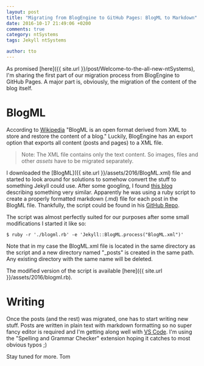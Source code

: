 ```yaml
---
layout: post
title: "Migrating from BlogEngine to GitHub Pages: BlogML to Markdown"
date: 2016-10-17 21:49:06 +0200
comments: true
category: ntSystems
tags: Jekyll ntSystems

author: tto
---
```

As promised [here]({{ site.url }}/post/Welcome-to-the-all-new-ntSystems), I'm sharing the first part of our migration process from BlogEngine to GitHub Pages. A major part is, obviously, the migration of the content of the blog itself.

<!-- more -->

# BlogML
According to [Wikipedia](https://en.wikipedia.org/wiki/BlogML) "BlogML is an open format derived from XML to store and restore the content of a blog." Luckily, BlogEngine has an export option that exports all content (posts and pages) to a XML file. 
> Note: The XML file contains only the text content. So images, files and other _assets_ have to be migrated separately.

I downloaded the [BlogML]({{ site.url }}/assets/2016/BlogML.xml) file and started to look around for solutions to somehow convert the stuff to something Jekyll could use. After some googling, I found [this blog](http://philippkueng.ch/migrate-from-blogengine-dot-net-to-jekyll.html) describing something very similar. Apparently he was using a ruby script to create a properly formatted markdown (.md) file for each post in the BlogML file. Thankfully, the script could be found in his [GitHub Repo](https://github.com/philippkueng/philippkueng.github.com/blob/30ef1570f06d33938b18d5eee7767d6641b9a779/source/_import/blogml.rb).

The script was almost perfectly suited for our purposes after some small modifications I started it like so:

```
$ ruby -r './blogml.rb' -e 'Jekyll::BlogML.process("BlogML.xml")'
```

Note that in my case the BlogML.xml file is located in the same directory as the script and a new directory named "_posts" is created in the same path. Any existing directory with the same name will be deleted.

The modified version of the script is available [here]({{ site.url }}/assets/2016/blogml.rb).

# Writing
Once the posts (and the rest) was migrated, one has to start writing new stuff. Posts are written in plain text with markdown formatting so no super fancy editor is required and I'm getting along well with [VS Code](https://code.visualstudio.com). I'm using the "Spelling and Grammar Checker" extension hoping it catches to most obvious typos ;) 


Stay tuned for more.
Tom